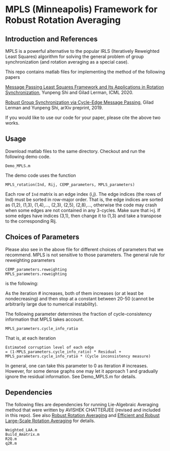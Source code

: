 # MPLS (Minneapolis) Framework for Robust Rotation Averaging

## Introduction and References

MPLS is a powerful alternative to the popular IRLS (Iteratively Reweighted Least Squares) algorithm for solving the general problem of group synchronization (and rotation averaging as a special case).

This repo contains matlab files for implementing the method of the following papers

[Message Passing Least Squares Framework and Its Applications in Rotation Synchronization](https://arxiv.org/pdf/2007.13638.pdf), Yunpeng Shi and Gilad Lerman, ICML 2020.

[Robust Group Synchronization via Cycle-Edge Message Passing](https://arxiv.org/pdf/1912.11347.pdf), Gilad Lerman and Yunpeng Shi, arXiv preprint, 2019.

If you would like to use our code for your paper, please cite the above two works.

## Usage
Download matlab files to the same directory. Checkout and run the following demo code. 
```
Demo_MPLS.m
```
The demo code uses the function
```
MPLS_rotation(Ind, Rij, CEMP_parameters, MPLS_parameters)
```
Each row of ``Ind`` matrix is an edge index (i,j). The edge indices (the rows of Ind) must be sorted in row-major order. That is, the edge indices are sorted as (1,2), (1,3), (1,4),..., (2,3), (2,5), (2,8),..., otherwise the code may crash when some edges are not contained in any 3-cycles. Make sure that i<j. If some edges have indices (3,1), then change it to (1,3) and take a transpose to the corresponding Rij.

## Choices of Parameters
Please also see in the above file for different choices of parameters that we recommend. MPLS is not sensitive to those parameters. The general rule for reweighting parameters
```
CEMP_parameters.reweighting
MPLS_parameters.reweighting
```
is the following:

As the iteration # increases, both of them increases (or at least be nondecreasing) and then stop at a constant between 20-50 (cannot be arbitrarily large due to numerical instability). 

The following parameter determines the fraction of cycle-consistency information that MPLS takes account.
```
MPLS_parameters.cycle_info_ratio
```
That is, at each iteration
```
Estimated corruption level of each edge
= (1-MPLS_parameters.cycle_info_ratio) * Residual + MPLS_parameters.cycle_info_ratio * (Cycle inconsistency measure)

```

In general, one can take this parameter to 0 as iteration # increases. However, for some dense graphs one may let it approach 1 and gradually ignore the residual information. See Demo_MPLS.m for details. 


## Dependencies
The following files are dependencies for running Lie-Algebraic Averaging method that were written by AVISHEK CHATTERJEE (revised and included in this repo). See also [Robust Rotation Averaging](http://www.ee.iisc.ac.in/labs/cvl/papers/robustrelrotavg.pdf) and [Efficient and Robust Large-Scale Rotation Averaging](https://www.cv-foundation.org/openaccess/content_iccv_2013/papers/Chatterjee_Efficient_and_Robust_2013_ICCV_paper.pdf) for details.
```
Weighted_LAA.m
Build_Amatrix.m
R2Q.m
q2R.m
```
